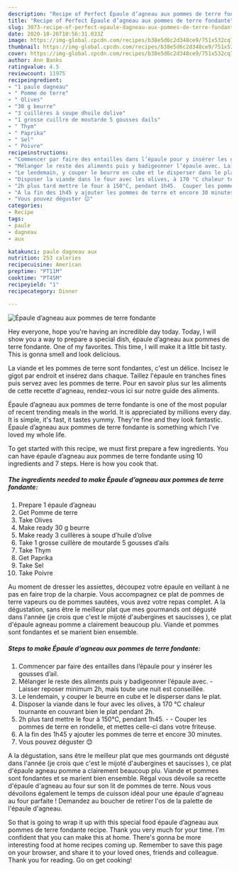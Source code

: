 ```yaml
---
description: "Recipe of Perfect Épaule d’agneau aux pommes de terre fondante"
title: "Recipe of Perfect Épaule d’agneau aux pommes de terre fondante"
slug: 3073-recipe-of-perfect-epaule-dagneau-aux-pommes-de-terre-fondante
date: 2020-10-26T10:56:31.033Z
image: https://img-global.cpcdn.com/recipes/b38e5d6c2d348ce9/751x532cq70/epaule-dagneau-aux-pommes-de-terre-fondante-photo-principale-de-la-recette.jpg
thumbnail: https://img-global.cpcdn.com/recipes/b38e5d6c2d348ce9/751x532cq70/epaule-dagneau-aux-pommes-de-terre-fondante-photo-principale-de-la-recette.jpg
cover: https://img-global.cpcdn.com/recipes/b38e5d6c2d348ce9/751x532cq70/epaule-dagneau-aux-pommes-de-terre-fondante-photo-principale-de-la-recette.jpg
author: Ann Banks
ratingvalue: 4.5
reviewcount: 11975
recipeingredient:
- "1 paule dagneau"
- " Pomme de terre"
- " Olives"
- "30 g beurre"
- "3 cuillères à soupe dhuile dolive"
- "1 grosse cuillre de moutarde 5 gousses dails"
- " Thym"
- " Paprika"
- " Sel"
- " Poivre"
recipeinstructions:
- "Commencer par faire des entailles dans l’épaule pour y insérer les gousses d’ail."
- "Mélanger le reste des aliments puis y badigeonner l’épaule avec. Laisser reposer minimum 2h, mais toute une nuit est conseillée."
- "Le lendemain, y couper le beurre en cube et le disperser dans le plat."
- "Disposer la viande dans le four avec les olives, à 170 °C chaleur tournante en couvrant bien le plat pendant 2h."
- "2h plus tard mettre le four à 150°C, pendant 1h45.  Couper les pommes de terre en rondelle, et mettes celle-ci dans votre friteuse."
- "A la fin des 1h45 y ajouter les pommes de terre et encore 30 minutes."
- "Vous pouvez déguster 😊"
categories:
- Recipe
tags:
- paule
- dagneau
- aux

katakunci: paule dagneau aux 
nutrition: 253 calories
recipecuisine: American
preptime: "PT11M"
cooktime: "PT45M"
recipeyield: "1"
recipecategory: Dinner

---
```



![Épaule d’agneau aux pommes de terre fondante](https://img-global.cpcdn.com/recipes/b38e5d6c2d348ce9/751x532cq70/epaule-dagneau-aux-pommes-de-terre-fondante-photo-principale-de-la-recette.jpg)

Hey everyone, hope you're having an incredible day today. Today, I will show you a way to prepare a special dish, épaule d’agneau aux pommes de terre fondante. One of my favorites. This time, I will make it a little bit tasty. This is gonna smell and look delicious.

La viande et les pommes de terre sont fondantes, c&#39;est un délice. Incisez le gigot par endroit et insérez dans chaque. Taillez l&#39;épaule en tranches fines puis servez avec les pommes de terre. Pour en savoir plus sur les aliments de cette recette d&#39;agneau, rendez-vous ici sur notre guide des aliments.

Épaule d’agneau aux pommes de terre fondante is one of the most popular of recent trending meals in the world. It is appreciated by millions every day. It is simple, it's fast, it tastes yummy. They're fine and they look fantastic. Épaule d’agneau aux pommes de terre fondante is something which I've loved my whole life.


To get started with this recipe, we must first prepare a few ingredients. You can have épaule d’agneau aux pommes de terre fondante using 10 ingredients and 7 steps. Here is how you cook that.

<!--inarticleads1-->

##### The ingredients needed to make Épaule d’agneau aux pommes de terre fondante:

1. Prepare 1 épaule d’agneau
1. Get  Pomme de terre
1. Take  Olives
1. Make ready 30 g beurre
1. Make ready 3 cuillères à soupe d’huile d’olive
1. Take 1 grosse cuillère de moutarde 5 gousses d’ails
1. Take  Thym
1. Get  Paprika
1. Take  Sel
1. Take  Poivre


Au moment de dresser les assiettes, découpez votre épaule en veillant à ne pas en faire trop de la charpie. Vous accompagnez ce plat de pommes de terre vapeurs ou de pommes sautées, vous avez votre repas complet. A la dégustation, sans être le meilleur plat que mes gourmands ont dégusté dans l&#39;année (je crois que c&#39;est le mijoté d&#39;aubergines et saucisses ), ce plat d&#39;épaule agneau pomme a clairement beaucoup plu. Viande et pommes sont fondantes et se marient bien ensemble. 

<!--inarticleads2-->

##### Steps to make Épaule d’agneau aux pommes de terre fondante:

1. Commencer par faire des entailles dans l’épaule pour y insérer les gousses d’ail.
1. Mélanger le reste des aliments puis y badigeonner l’épaule avec. - Laisser reposer minimum 2h, mais toute une nuit est conseillée.
1. Le lendemain, y couper le beurre en cube et le disperser dans le plat.
1. Disposer la viande dans le four avec les olives, à 170 °C chaleur tournante en couvrant bien le plat pendant 2h.
1. 2h plus tard mettre le four à 150°C, pendant 1h45. -  - Couper les pommes de terre en rondelle, et mettes celle-ci dans votre friteuse.
1. A la fin des 1h45 y ajouter les pommes de terre et encore 30 minutes.
1. Vous pouvez déguster 😊


A la dégustation, sans être le meilleur plat que mes gourmands ont dégusté dans l&#39;année (je crois que c&#39;est le mijoté d&#39;aubergines et saucisses ), ce plat d&#39;épaule agneau pomme a clairement beaucoup plu. Viande et pommes sont fondantes et se marient bien ensemble. Régal vous dévoile sa recette d&#39;épaule d&#39;agneau au four sur son lit de pommes de terre. Nous vous dévoilons également le temps de cuisson idéal pour une épaule d&#39;agneau au four parfaite ! Demandez au boucher de retirer l&#39;os de la palette de l&#39;épaule d&#39;agneau. 

So that is going to wrap it up with this special food épaule d’agneau aux pommes de terre fondante recipe. Thank you very much for your time. I'm confident that you can make this at home. There's gonna be more interesting food at home recipes coming up. Remember to save this page on your browser, and share it to your loved ones, friends and colleague. Thank you for reading. Go on get cooking!
